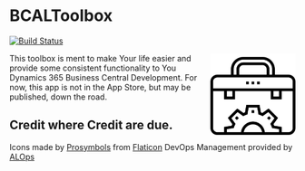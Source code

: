 # BCALToolbox

[![Build Status](https://dev.azure.com/Helgesen/HelgesenGitHubBuilds/_apis/build/status/TheDoubleH.BCALToolbox?branchName=master)](https://dev.azure.com/Helgesen/HelgesenGitHubBuilds/_build/latest?definitionId=2&branchName=master)

<img align="right" src="/app/ExtensionLogo.png" alt="Logo" width="150"/>This toolbox is ment to make Your life easier and provide some consistent functionality to You Dynamics 365 Business Central Development.
For now, this app is not in the App Store, but may be published, down the road.

## Credit where Credit are due.
 Icons made by [Prosymbols](https://www.flaticon.com/authors/prosymbols) from [Flaticon](https://www.flaticon.com)
 DevOps Management provided by [ALOps](https://www.alops.be)
